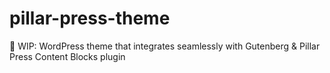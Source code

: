 # pillar-press-theme
:construction: WIP: WordPress theme that integrates seamlessly with Gutenberg &amp; Pillar Press Content Blocks plugin
